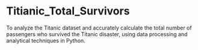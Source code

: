 # Titianic_Total_Survivors
To analyze the Titanic dataset and accurately calculate the total number of passengers who survived the Titanic disaster, using data processing and analytical techniques in Python.
